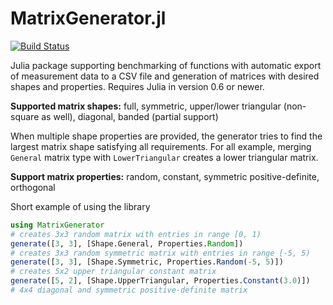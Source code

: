 # MatrixGenerator.jl
[![Build Status](https://travis-ci.org/mcopik/MatrixGenerator.jl.svg?branch=master)](https://travis-ci.org/mcopik/MatrixGenerator.jl)

Julia package supporting benchmarking of functions with automatic export of measurement data to a CSV file and generation of matrices with desired shapes and properties. Requires Julia in version 0.6 or newer. 

**Supported matrix shapes:** full, symmetric, upper/lower triangular (non-square as well), diagonal, banded (partial support)

When multiple shape properties are provided, the generator tries to find the largest matrix shape satisfying all requirements. For all example, merging ```General``` matrix type with ```LowerTriangular``` creates a lower triangular matrix.

**Support matrix properties:** random, constant, symmetric positive-definite, orthogonal

Short example of using the library
```julia
using MatrixGenerator
# creates 3x3 random matrix with entries in range [0, 1)
generate([3, 3], [Shape.General, Properties.Random])
# creates 3x3 random symmetric matrix with entries in range [-5, 5)
generate([3, 3], [Shape.Symmetric, Properties.Random(-5, 5)])
# creates 5x2 upper triangular constant matrix
generate([5, 2], [Shape.UpperTriangular, Properties.Constant(3.0)])
# 4x4 diagonal and symmetric positive-definite matrix

```
